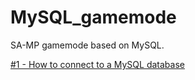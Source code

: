 # MySQL_gamemode
SA-MP gamemode based on MySQL.

[#1 - How to connect to a MySQL database](http://forum.sa-mp.com/showthread.php?t=644891)
